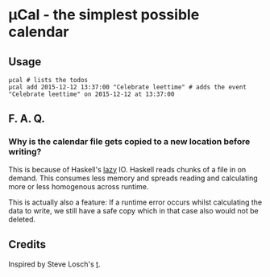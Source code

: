 # µCal - the simplest possible calendar

## Usage

	µcal # lists the todos
	µcal add 2015-12-12 13:37:00 "Celebrate leettime" # adds the event "Celebrate leettime" on 2015-12-12 at 13:37:00

## F. A. Q.
### Why is the calendar file gets copied to a new location before writing?
This is because of Haskell's [lazy](https://en.wikipedia.org/wiki/Lazy_evaluation) IO. Haskell reads chunks of a file in on demand. This consumes less memory and spreads reading and calculating more or less homogenous across runtime.

This is actually also a feature: If a runtime error occurs whilst calculating the data to write, we still have a safe copy which in that case also would not be deleted.

## Credits
Inspired by Steve Losch's [t](https://github.com/sjl/t/).
